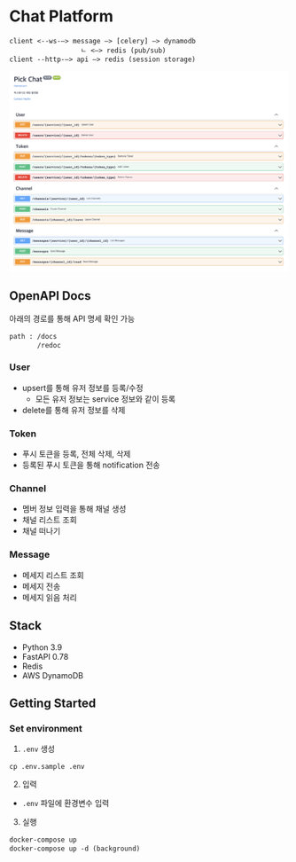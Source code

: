 # Chat Platform
```
client <--ws-—> message —> [celery] —> dynamodb
                  ㄴ <—> redis (pub/sub)
client --http-—> api —> redis (session storage)
```
![openapi.png](openapi.png)

## OpenAPI Docs
아래의 경로를 통해 API 명세 확인 가능
```
path : /docs
       /redoc
```


### User
* upsert를 통해 유저 정보를 등록/수정
  * 모든 유저 정보는 service 정보와 같이 등록
* delete를 통해 유저 정보를 삭제

### Token
* 푸시 토큰을 등록, 전체 삭제, 삭제
* 등록된 푸시 토큰을 통해 notification 전송

### Channel
* 멤버 정보 입력을 통해 채널 생성
* 채널 리스트 조회
* 채널 떠나기

### Message
* 메세지 리스트 조회
* 메세지 전송
* 메세지 읽음 처리


## Stack
* Python 3.9
* FastAPI 0.78
* Redis
* AWS DynamoDB


## Getting Started

### Set environment
1. `.env` 생성
```
cp .env.sample .env 
```

2. 입력
* `.env` 파일에 환경변수 입력

3. 실행
```
docker-compose up
docker-compose up -d (background)
```
